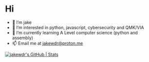 # Hi 
- 👋 I’m jake
- 👀 I’m interested in python, javascript, cybersecurity and QMK/VIA
- 🌱 I’m currently learning A Level computer science (python and assembly)
- 📫 Email me at jakewdr@proton.me

[![jakewdr's GitHub | Stats](https://stats.quine.sh/jakewdr/github?theme=dark)](https://quine.sh?utm_source=widgets&utm_campaign=jakewdr)
